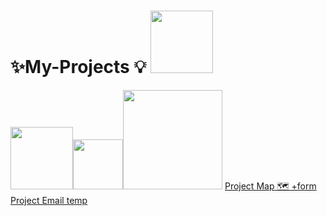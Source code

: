 
# ✨My-Projects 💡 <img src="proj1-removebg-preview.png"  width="100px">

<img src="html-tutorial.png" width ="100px"><img src="mycss.png" width ="80px"><img src="JavaScript-Logo.png" width="159px" >
<a href="https://manishdeveloper333.github.io/Projects/form google map.html">Project Map 🗺 +form </a>\
<a href="https://manishdeveloper333.github.io/Projects/article on html .html">Project Email temp </a>

